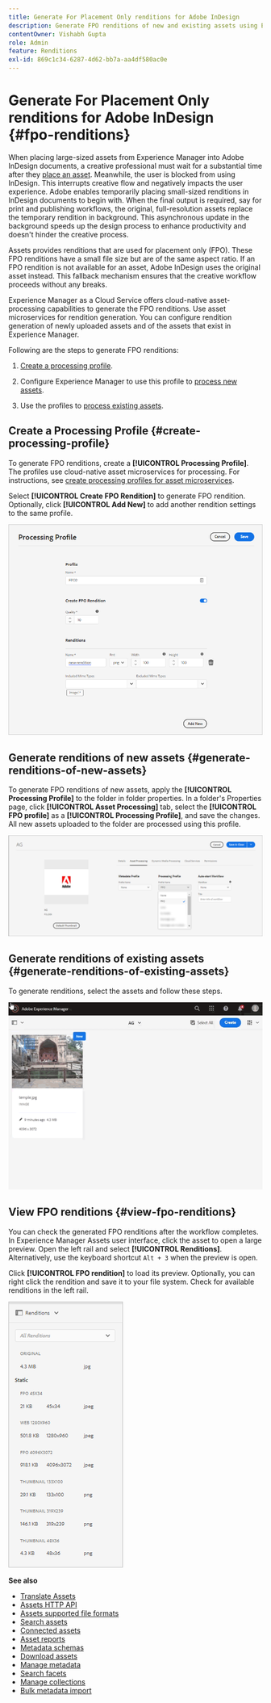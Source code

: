 ```yaml
---
title: Generate For Placement Only renditions for Adobe InDesign
description: Generate FPO renditions of new and existing assets using Experience Manager Assets workflow and ImageMagick.
contentOwner: Vishabh Gupta
role: Admin
feature: Renditions
exl-id: 869c1c34-6287-4d62-bb7a-aa4df580ac0e
---
```

# Generate For Placement Only renditions for Adobe InDesign {#fpo-renditions}

When placing large-sized assets from Experience Manager into Adobe InDesign documents, a creative professional must wait for a substantial time after they [place an asset](https://helpx.adobe.com/indesign/using/placing-graphics.html). Meanwhile, the user is blocked from using InDesign. This interrupts creative flow and negatively impacts the user experience. Adobe enables temporarily placing small-sized renditions in InDesign documents to begin with. When the final output is required, say for print and publishing workflows, the original, full-resolution assets replace the temporary rendition in background. This asynchronous update in the background speeds up the design process to enhance productivity and doesn't hinder the creative process.

Assets provides renditions that are used for placement only (FPO). These FPO renditions have a small file size but are of the same aspect ratio. If an FPO rendition is not available for an asset, Adobe InDesign uses the original asset instead. This fallback mechanism ensures that the creative workflow proceeds without any breaks.

Experience Manager as a Cloud Service offers cloud-native asset-processing capabilities to generate the FPO renditions. Use asset microservices for rendition generation. You can configure rendition generation of newly uploaded assets and of the assets that exist in Experience Manager.

Following are the steps to generate FPO renditions:

1. [Create a processing profile](#create-processing-profile).

1. Configure Experience Manager to use this profile to [process new assets](#generate-renditions-of-new-assets). 
1. Use the profiles to [process existing assets](#generate-renditions-of-existing-assets).

## Create a Processing Profile {#create-processing-profile}

To generate FPO renditions, create a **[!UICONTROL Processing Profile]**. The profiles use cloud-native asset microservices for processing. For instructions, see [create processing profiles for asset microservices](asset-microservices-configure-and-use.md).

Select **[!UICONTROL Create FPO Rendition]** to generate FPO rendition. Optionally, click **[!UICONTROL Add New]** to add another rendition settings to the same profile.

![create-processing-profile-fpo-renditions](assets/create-processing-profile-fpo-renditions.png)

## Generate renditions of new assets {#generate-renditions-of-new-assets}

To generate FPO renditions of new assets, apply the **[!UICONTROL Processing Profile]** to the folder in folder properties. In a folder's Properties page, click **[!UICONTROL Asset Processing]** tab, select the **[!UICONTROL FPO profile]** as a **[!UICONTROL Processing Profile]**, and save the changes. All new assets uploaded to the folder are processed using this profile.

![add-fpo-rendition](assets/add-fpo-rendition.png)


## Generate renditions of existing assets {#generate-renditions-of-existing-assets}

To generate renditions, select the assets and follow these steps.

![fpo-existing-asset-reprocess](assets/fpo-existing-asset-reprocess.gif)


## View FPO renditions {#view-fpo-renditions}

You can check the generated FPO renditions after the workflow completes. In Experience Manager Assets user interface, click the asset to open a large preview. Open the left rail and select **[!UICONTROL Renditions]**. Alternatively, use the keyboard shortcut `Alt + 3` when the preview is open.

Click **[!UICONTROL FPO rendition]** to load its preview. Optionally, you can right click the rendition and save it to your file system. Check for available renditions in the left rail.

![rendition_list](assets/list-renditions.png)

**See also**

* [Translate Assets](translate-assets.md)
* [Assets HTTP API](mac-api-assets.md)
* [Assets supported file formats](file-format-support.md)
* [Search assets](search-assets.md)
* [Connected assets](use-assets-across-connected-assets-instances.md)
* [Asset reports](asset-reports.md)
* [Metadata schemas](metadata-schemas.md)
* [Download assets](download-assets-from-aem.md)
* [Manage metadata](manage-metadata)
* [Search facets](search-facets.md)
* [Manage collections](manage-collections.md)
* [Bulk metadata import](metadata-import-export.md)
